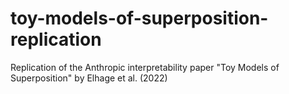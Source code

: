 # toy-models-of-superposition-replication
Replication of the Anthropic interpretability paper "Toy Models of Superposition" by Elhage et al. (2022)

